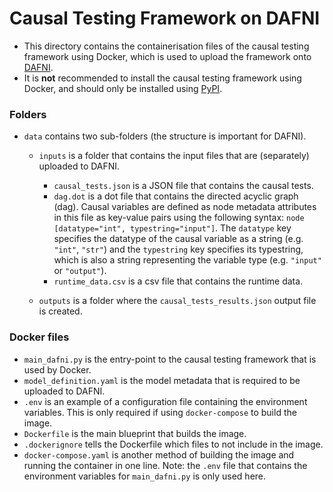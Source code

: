# Causal Testing Framework on DAFNI

- This directory contains the containerisation files of the causal testing framework using Docker, which is used
to upload the framework onto [DAFNI](https://www.dafni.ac.uk).
- It is **not** recommended to install the causal testing framework using Docker, and should only be installed
  using [PyPI](https://pypi.org/project/causal-testing-framework/).

### Folders

- `data` contains two sub-folders (the structure is important for DAFNI).
  - `inputs` is a folder that contains the input files that are (separately) uploaded to DAFNI.
    - `causal_tests.json` is a JSON file that contains the causal tests.
    - `dag.dot` is a dot file that contains the directed acyclic graph (dag). Causal variables are defined as 
       node metadata attributes in this file as key-value pairs using the following syntax: 
       `node [datatype="int", typestring="input"]`. The `datatype` key specifies the datatype of the causal variable
       as a string (e.g. `"int"`, `"str"`) and the `typestring` key specifies its typestring, which is also a string 
       representing the variable type (e.g. `"input"` or `"output"`).
    - `runtime_data.csv` is a csv file that contains the runtime data.

  - `outputs` is a folder where the `causal_tests_results.json` output file is created.

### Docker files
- `main_dafni.py` is the entry-point to the causal testing framework that is used by Docker.
- `model_definition.yaml` is the model metadata that is required to be uploaded to DAFNI.
- `.env` is an example of a configuration file containing the environment variables. This is only required
    if using `docker-compose` to build the image. 
- `Dockerfile` is the main blueprint that builds the image.
- `.dockerignore` tells the Dockerfile which files to not include in the image.
- `docker-compose.yaml` is another method of building the image and running the container in one line. 
   Note: the `.env` file that contains the environment variables for `main_dafni.py` is only used here.


